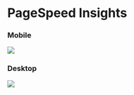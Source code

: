 # PageSpeed Insights

<h3>Mobile</h1>
<img src="https://i.hizliresim.com/39maqjh.png" />

<h3>Desktop</h3>
<img src="https://i.hizliresim.com/ef6i7w6.png" />
